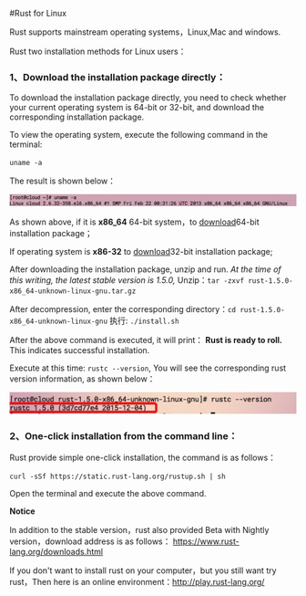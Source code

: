 #Rust for Linux

Rust supports mainstream operating systems，Linux,Mac and windows.

Rust two installation methods for Linux users：

### 1、Download the installation package directly：

To download the installation package directly, you need to check whether your current operating system is 64-bit or 32-bit, and download the corresponding installation package.

To view the operating system, execute the following command in the terminal:

`uname -a`

The result is shown below：

![check system info](../image/01-install-on-linux-check-system.png)

As shown above, if it is **x86_64** 64-bit system，to [download](https://static.rust-lang.org/dist/rust-1.5.0-x86_64-unknown-linux-gnu.tar.gz)64-bit installation package；

If operating system is **x86-32** to [download](https://static.rust-lang.org/dist/rust-1.5.0-i686-unknown-linux-gnu.tar.gz)32-bit installation package;

After downloading the installation package, unzip and run. *At the time of this writing, the latest stable version is 1.5.0,*
 Unzip：`tar -zxvf rust-1.5.0-x86_64-unknown-linux-gnu.tar.gz`
 
After decompression, enter the corresponding directory：`cd rust-1.5.0-x86_64-unknown-linux-gnu`
 执行: `./install.sh`
 
After the above command is executed, it will print： **Rust is ready to roll.** This indicates successful installation.

Execute at this time: `rustc --version`, You will see the corresponding rust version information, as shown below：

![Success and show rust version info](../image/01-install-on-linux-rust-success.png)

### 2、One-click installation from the command line：
Rust provide simple one-click installation, the command is as follows：

`curl -sSf https://static.rust-lang.org/rustup.sh | sh`


Open the terminal and execute the above command.


**Notice**


In addition to the stable version，rust also provided Beta with Nightly version，download address is as follows：
https://www.rust-lang.org/downloads.html

If you don't want to install rust on your computer，but you still want try rust，Then here is an online environment：http://play.rust-lang.org/
